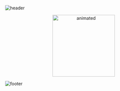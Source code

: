 ### 
![header](https://capsule-render.vercel.app/api?type=wave&color=gradient&height=280&section=header&section=footer&text=Hi,I'm%20Kahina&fontSize=50&animation=fadeIn)

<p align="center">
 <img width="200px" height=auto src="https://media.giphy.com/media/xT39CV47COkGPZO3HG/giphy.gif" alt="animated" />
</p>

<!-- ##
[![GitHub](https://github-readme-stats-abserari.vercel.app/api?username=kahija&show_icons=true&bg_color=30,e96443,904e95&title_color=fff&text_color=fff)](https://github.com/kahija) -->

![footer](https://capsule-render.vercel.app/api?type=wave&color=gradient&height=280&section=footer)
<!--
**kahija/kahija** is a ✨ _special_ ✨ repository because its `README.md` (this file) appears on your GitHub profile.

Here are some ideas to get you started:

- 🔭 I’m currently working on ...
- 🌱 I’m currently learning ...
- 👯 I’m looking to collaborate on ...
- 🤔 I’m looking for help with ...
- 💬 Ask me about ...
- 📫 How to reach me: ...
- 😄 Pronouns: ...
- ⚡ Fun fact: ...
-->
